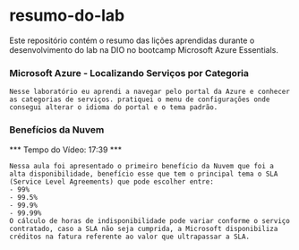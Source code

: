 # resumo-do-lab
Este repositório contém o resumo das lições aprendidas durante o desenvolvimento do lab na DIO no bootcamp Microsoft Azure Essentials.

### Microsoft Azure - Localizando Serviços por Categoria 
```
Nesse laboratório eu aprendi a navegar pelo portal da Azure e conhecer as categorias de serviços. pratiquei o menu de configurações onde consegui alterar o idioma do portal e o tema padrão.
```

### Benefícios da Nuvem
*** Tempo do Vídeo: 17:39 ***
```
Nessa aula foi apresentado o primeiro benefício da Nuvem que foi a alta disponibilidade, benefício esse que tem o principal tema o SLA (Service Level Agreements) que pode escolher entre:
- 99%
- 99.5%
- 99.9%
- 99.99%
O cálculo de horas de indisponibilidade pode variar conforme o serviço contratado, caso a SLA não seja cumprida, a Microsoft disponibiliza créditos na fatura referente ao valor que ultrapassar a SLA.
```
